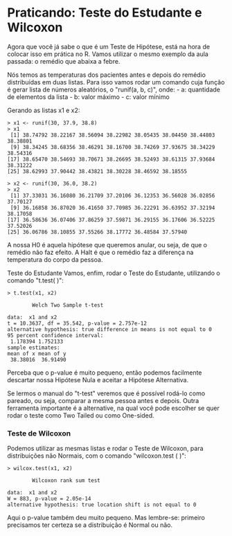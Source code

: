 # Praticando: Teste do Estudante e Wilcoxon

Agora que você já sabe o que é um Teste de Hipótese, está na hora de colocar isso em prática no R. Vamos utilizar o mesmo exemplo da aula passada: o remédio que abaixa a febre.

Nós temos as temperaturas dos pacientes antes e depois do remédio distribuídas em duas listas. Para isso vamos rodar um comando cuja função é gerar lista de números aleatórios, o "runif(a, b, c)", onde: - a: quantidade de elementos da lista - b: valor máximo - c: valor mínimo

Gerando as listas x1 e x2:

```
> x1 <- runif(30, 37.9, 38.8)
> x1
 [1] 38.74792 38.22167 38.56094 38.22982 38.05435 38.04450 38.44803 38.38801
 [9] 38.34245 38.68356 38.46291 38.16700 38.74269 37.93675 38.34229 38.54316
[17] 38.65470 38.54693 38.70671 38.26695 38.52493 38.61315 37.93684 38.31222
[25] 38.62993 37.90442 38.43821 38.30228 38.46592 38.18555
```

```
> x2 <- runif(30, 36.0, 38.2)
> x2
 [1] 37.33031 36.16080 36.21709 37.20106 36.12353 36.56028 36.02856 37.70127
 [9] 36.16858 36.87020 36.41650 37.70985 36.22291 36.63952 37.32194 38.17058
[17] 36.58636 36.07406 37.86259 37.59871 36.29155 36.17606 36.52225 37.52026
[25] 36.06786 38.10855 37.55266 38.17772 36.48584 37.57940
```

A nossa H0 é aquela hipótese que queremos anular, ou seja, de que o remédio não faz efeito. A Halt é que o remédio faz a diferença na temperatura do corpo da pessoa.

Teste do Estudante
Vamos, enfim, rodar o Teste do Estudante, utilizando o comando "t.test( )":

```
> t.test(x1, x2)

        Welch Two Sample t-test

data:  x1 and x2
t = 10.3637, df = 35.542, p-value = 2.757e-12
alternative hypothesis: true difference in means is not equal to 0
95 percent confidence interval:
 1.178394 1.752133
sample estimates:
mean of x mean of y 
 38.38016  36.91490
```

Perceba que o p-value é muito pequeno, então podemos facilmente descartar nossa Hipótese Nula e aceitar a Hipótese Alternativa.

Se lermos o manual do "t-test" veremos que é possível rodá-lo como pareado, ou seja, comparar a mesma pessoa antes e depois. Outra ferramenta importante é a alternative, na qual você pode escolher se quer rodar o teste como Two Tailed ou como One-sided.

### Teste de Wilcoxon
Podemos utilizar as mesmas listas e rodar o Teste de Wilcoxon, para distribuições não Normais, com o comando "wilcoxon.test ( )":

```
> wilcox.test(x1, x2)

        Wilcoxon rank sum test

data:  x1 and x2
W = 883, p-value = 2.05e-14
alternative hypothesis: true location shift is not equal to 0
```
Aqui o p-value também deu muito pequeno. Mas lembre-se: primeiro precisamos ter certeza se a distribuição é Normal ou não.
